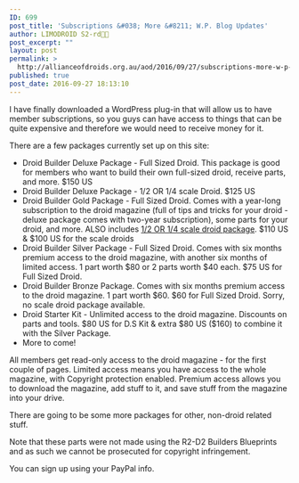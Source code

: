 ```yaml
---
ID: 699
post_title: 'Subscriptions &#038; More &#8211; W.P. Blog Updates'
author: LIMODROID S2-rd🔭🔬
post_excerpt: ""
layout: post
permalink: >
  http://allianceofdroids.org.au/aod/2016/09/27/subscriptions-more-w-p-blog-updates/
published: true
post_date: 2016-09-27 18:13:10
---
```

I have finally downloaded a WordPress plug-in that will allow us to have member subscriptions, so you guys can have access to things that can be quite expensive and therefore we would need to receive money for it.

There are a few packages currently set up on this site:
<ul>
 	<li>Droid Builder Deluxe Package - Full Sized Droid. This package is good for members who want to build their own full-sized droid, receive parts, and more. $150 US</li>
 	<li>Droid Builder Deluxe Package - 1/2 OR 1/4 scale Droid. $125 US</li>
 	<li>Droid Builder Gold Package - Full Sized Droid. Comes with a year-long subscription to the droid magazine (full of tips and tricks for your droid - deluxe package comes with two-year subscription), some parts for your droid, and more. ALSO includes <span style="text-decoration: underline;">1/2 OR 1/4 scale droid package</span>. $110 US &amp; $100 US for the scale droids</li>
 	<li>Droid Builder Silver Package - Full Sized Droid. Comes with six months premium access to the droid magazine, with another six months of limited access. 1 part worth $80 or 2 parts worth $40 each. $75 US for Full Sized Droid.</li>
 	<li>Droid Builder Bronze Package. Comes with six months premium access to the droid magazine. 1 part worth $60. $60 for Full Sized Droid. Sorry, no scale droid package available.</li>
 	<li>Droid Starter Kit - Unlimited access to the droid magazine. Discounts on parts and tools. $80 US for D.S Kit &amp; extra $80 US ($160) to combine it with the Silver Package.</li>
 	<li>More to come!</li>
</ul>
All members get read-only access to the droid magazine - for the first couple of pages. Limited access means you have access to the whole magazine, with Copyright protection enabled. Premium access allows you to download the magazine, add stuff to it, and save stuff from the magazine into your drive.

There are going to be some more packages for other, non-droid related stuff.

Note that these parts were not made using the R2-D2 Builders Blueprints and as such we cannot be prosecuted for copyright infringement.

You can sign up using your PayPal info.